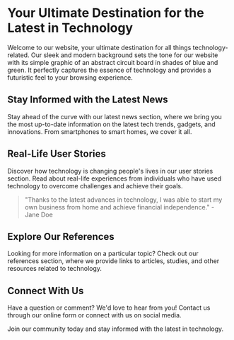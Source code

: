 <!--font:Montserrat-->

# Your Ultimate Destination for the Latest in Technology

Welcome to our website, your ultimate destination for all things technology-related. Our sleek and modern background sets the tone for our website with its simple graphic of an abstract circuit board in shades of blue and green. It perfectly captures the essence of technology and provides a futuristic feel to your browsing experience.

## Stay Informed with the Latest News

Stay ahead of the curve with our latest news section, where we bring you the most up-to-date information on the latest tech trends, gadgets, and innovations. From smartphones to smart homes, we cover it all.

## Real-Life User Stories

Discover how technology is changing people's lives in our user stories section. Read about real-life experiences from individuals who have used technology to overcome challenges and achieve their goals.

> "Thanks to the latest advances in technology, I was able to start my own business from home and achieve financial independence." - Jane Doe

## Explore Our References

Looking for more information on a particular topic? Check out our references section, where we provide links to articles, studies, and other resources related to technology.

## Connect With Us

Have a question or comment? We'd love to hear from you! Contact us through our online form or connect with us on social media.

Join our community today and stay informed with the latest in technology.

<!--

Write me content for website with wallpaper which alt text is:

"A wallpaper with a simple graphic of an abstract circuit board, in shades of blue and green."

The name/title of the page should not be 1:1 copy of the alt text but rather a real content of the website which is using this wallpaper.

- Use markdown format 
- Start with heading
- Heading should be short and concise
- The content should look like a real website 
- The website should not be about the wallpaper, wallpaper is just a related background
- Heading should be contain work "wallpaper" or "background"
- Include real sections like references, contact, user stories, etc. use things relevant to the page purpose.
- Feel free to use structure like headings, bullets, numbering, blockquotes, paragraphs, horizontal lines, etc.
- You can use formatting like bold or _italic_
- You can include UTF-8 emojis
- Links should be only #hash anchors (and you can refer to the document itself)
- Do not include images


---


# TechConnect - Connecting You to the Latest in Technology

Welcome to TechConnect, your go-to source for all things technology-related. Our website is designed to keep you informed and up-to-date on the latest developments in the world of tech.

## Wallpaper Background

Our website features a sleek and modern wallpaper background that perfectly captures the essence of technology. The wallpaper features a simple graphic of an abstract circuit board in shades of blue and green, giving your browsing experience a futuristic feel.

## Latest News

Stay in the know with our latest news section, where we bring you the most up-to-date information on the latest tech trends, gadgets, and innovations. From smartphones to smart homes, we cover it all.

## User Stories

Read about how technology is changing people's lives in our user stories section. We feature real-life stories from people who have used technology to overcome challenges and achieve their goals.

> "Thanks to the latest advances in technology, I was able to start my own business from home and achieve financial independence." - Jane Doe

## References

Looking for more information on a particular topic? Check out our references section, where we provide links to articles, studies, and other resources related to technology.

## Contact Us

Have a question or comment? We'd love to hear from you! Contact us through our online form or connect with us on social media.

At TechConnect, we're dedicated to keeping you connected to the latest in technology. Join our community today and stay ahead of the curve.


---


Heading is too long, rewrite whole content.


---


# Discover the Latest in Tech with Our Futuristic Wallpaper Background

Welcome to our website, where we keep you up-to-date on the latest technology trends and innovations. Our sleek and modern wallpaper background perfectly captures the essence of technology with its simple graphic of an abstract circuit board in shades of blue and green.

## Stay Informed with the Latest News

Our latest news section is your go-to source for the most up-to-date information on all things tech. From smartphones to smart homes, we cover it all so you can stay ahead of the curve.

## Real-Life User Stories

Discover how technology is changing people's lives in our user stories section. Read about real-life experiences from individuals who have used technology to overcome challenges and achieve their goals.

> "Thanks to the latest advances in technology, I was able to start my own business from home and achieve financial independence." - Jane Doe

## Explore Our References

Looking for more information on a particular topic? Check out our references section, where we provide links to articles, studies, and other resources related to technology.

## Connect With Us

Have a question or comment? We'd love to hear from you! Contact us through our online form or connect with us on social media.

Join our community today and discover the latest in tech with our futuristic wallpaper background.


---


Heading should not include word "wallpaper". The website should not be about the wallpaper itself, wallpaper is just a related background, rewrite whole content.


---


# TechConnect - Your Source for the Latest in Technology

Welcome to TechConnect, your go-to source for all things technology-related. Our website is designed to keep you informed and up-to-date on the latest developments in the world of tech.

## Futuristic Background

Our sleek and modern background sets the tone for our website with its simple graphic of an abstract circuit board in shades of blue and green. It perfectly captures the essence of technology and provides a futuristic feel to your browsing experience.

## Stay Informed with the Latest News

Stay ahead of the curve with our latest news section, where we bring you the most up-to-date information on the latest tech trends, gadgets, and innovations. From smartphones to smart homes, we cover it all.

## Real-Life User Stories

Discover how technology is changing people's lives in our user stories section. Read about real-life experiences from individuals who have used technology to overcome challenges and achieve their goals.

> "Thanks to the latest advances in technology, I was able to start my own business from home and achieve financial independence." - Jane Doe

## Explore Our References

Looking for more information on a particular topic? Check out our references section, where we provide links to articles, studies, and other resources related to technology.

## Connect With Us

Have a question or comment? We'd love to hear from you! Contact us through our online form or connect with us on social media.

At TechConnect, we're dedicated to keeping you connected to the latest in technology. Join our community today and stay informed with our futuristic background.


---


Heading is too long, rewrite whole content.


---


# Your Ultimate Destination for the Latest in Technology

Welcome to our website, your ultimate destination for all things technology-related. Our sleek and modern background sets the tone for our website with its simple graphic of an abstract circuit board in shades of blue and green. It perfectly captures the essence of technology and provides a futuristic feel to your browsing experience.

## Stay Informed with the Latest News

Stay ahead of the curve with our latest news section, where we bring you the most up-to-date information on the latest tech trends, gadgets, and innovations. From smartphones to smart homes, we cover it all.

## Real-Life User Stories

Discover how technology is changing people's lives in our user stories section. Read about real-life experiences from individuals who have used technology to overcome challenges and achieve their goals.

> "Thanks to the latest advances in technology, I was able to start my own business from home and achieve financial independence." - Jane Doe

## Explore Our References

Looking for more information on a particular topic? Check out our references section, where we provide links to articles, studies, and other resources related to technology.

## Connect With Us

Have a question or comment? We'd love to hear from you! Contact us through our online form or connect with us on social media.

Join our community today and stay informed with the latest in technology.


---


Write me a Google font which is best fitting for the website.

Pick from the list:
- Alegreya
- Open Sans
- Poppins
- Great Vibes
- Playfair Display
- Montserrat
- Orbitron
- Roboto
- Exo 2
- Lobster
- Raleway
- Inter
- Futura
- Barlow Condensed
- Dancing Script
- IBM Plex Sans
- Lato


Write just the font name nothing else.


---


I recommend using "Montserrat" as the Google font for the website.

-->
